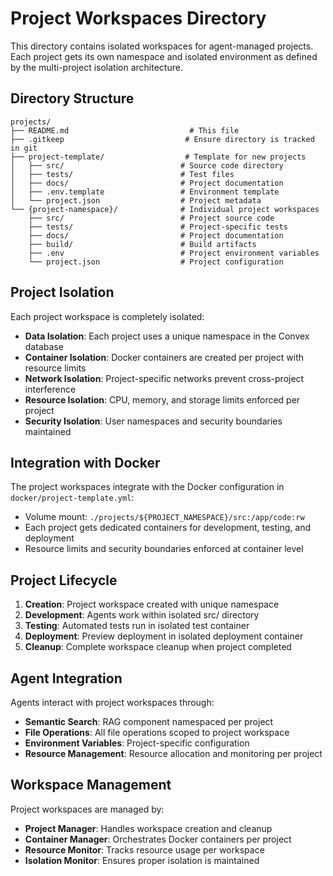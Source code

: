 # Project Workspaces Directory

This directory contains isolated workspaces for agent-managed projects. Each project gets its own namespace and isolated environment as defined by the multi-project isolation architecture.

## Directory Structure

```
projects/
├── README.md                           # This file
├── .gitkeep                           # Ensure directory is tracked in git
├── project-template/                  # Template for new projects
│   ├── src/                          # Source code directory
│   ├── tests/                        # Test files
│   ├── docs/                         # Project documentation
│   ├── .env.template                 # Environment template
│   └── project.json                  # Project metadata
└── {project-namespace}/              # Individual project workspaces
    ├── src/                          # Project source code
    ├── tests/                        # Project-specific tests
    ├── docs/                         # Project documentation
    ├── build/                        # Build artifacts
    ├── .env                          # Project environment variables
    └── project.json                  # Project configuration
```

## Project Isolation

Each project workspace is completely isolated:

- **Data Isolation**: Each project uses a unique namespace in the Convex database
- **Container Isolation**: Docker containers are created per project with resource limits
- **Network Isolation**: Project-specific networks prevent cross-project interference
- **Resource Isolation**: CPU, memory, and storage limits enforced per project
- **Security Isolation**: User namespaces and security boundaries maintained

## Integration with Docker

The project workspaces integrate with the Docker configuration in `docker/project-template.yml`:

- Volume mount: `./projects/${PROJECT_NAMESPACE}/src:/app/code:rw`
- Each project gets dedicated containers for development, testing, and deployment
- Resource limits and security boundaries enforced at container level

## Project Lifecycle

1. **Creation**: Project workspace created with unique namespace
2. **Development**: Agents work within isolated src/ directory
3. **Testing**: Automated tests run in isolated test container
4. **Deployment**: Preview deployment in isolated deployment container
5. **Cleanup**: Complete workspace cleanup when project completed

## Agent Integration

Agents interact with project workspaces through:

- **Semantic Search**: RAG component namespaced per project
- **File Operations**: All file operations scoped to project workspace
- **Environment Variables**: Project-specific configuration
- **Resource Management**: Resource allocation and monitoring per project

## Workspace Management

Project workspaces are managed by:

- **Project Manager**: Handles workspace creation and cleanup
- **Container Manager**: Orchestrates Docker containers per project
- **Resource Monitor**: Tracks resource usage per workspace
- **Isolation Monitor**: Ensures proper isolation is maintained
